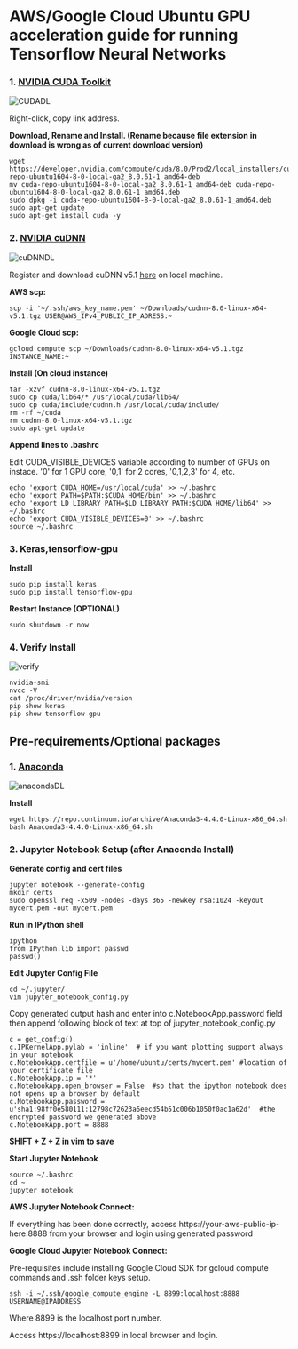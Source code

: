 AWS/Google Cloud Ubuntu GPU acceleration guide for running Tensorflow Neural Networks
==============================================


### 1. [NVIDIA CUDA Toolkit](https://developer.nvidia.com/cuda-downloads)

![CUDADL](images/CUDATKDL.png)

Right-click, copy link address.

**Download, Rename and Install. (Rename because file extension in download is wrong as of current download version)**

```
wget https://developer.nvidia.com/compute/cuda/8.0/Prod2/local_installers/cuda-repo-ubuntu1604-8-0-local-ga2_8.0.61-1_amd64-deb
mv cuda-repo-ubuntu1604-8-0-local-ga2_8.0.61-1_amd64-deb cuda-repo-ubuntu1604-8-0-local-ga2_8.0.61-1_amd64.deb
sudo dpkg -i cuda-repo-ubuntu1604-8-0-local-ga2_8.0.61-1_amd64.deb
sudo apt-get update
sudo apt-get install cuda -y
```

### 2. [NVIDIA cuDNN](https://developer.nvidia.com/rdp/cudnn-download)

![cuDNNDL](images/cuDNNDL.png)

Register and download cuDNN v5.1 [here](https://developer.nvidia.com/rdp/cudnn-download) on local machine.

**AWS scp:**

```
scp -i '~/.ssh/aws_key_name.pem' ~/Downloads/cudnn-8.0-linux-x64-v5.1.tgz USER@AWS_IPv4_PUBLIC_IP_ADRESS:~
```

**Google Cloud scp:**

```
gcloud compute scp ~/Downloads/cudnn-8.0-linux-x64-v5.1.tgz INSTANCE_NAME:~
```

**Install (On cloud instance)**

```
tar -xzvf cudnn-8.0-linux-x64-v5.1.tgz  
sudo cp cuda/lib64/* /usr/local/cuda/lib64/  
sudo cp cuda/include/cudnn.h /usr/local/cuda/include/  
rm -rf ~/cuda  
rm cudnn-8.0-linux-x64-v5.1.tgz  
sudo apt-get update  
```

**Append lines to .bashrc**

Edit CUDA_VISIBLE_DEVICES variable according to number of GPUs on instace. '0' for 1 GPU core, '0,1' for 2 cores, '0,1,2,3' for 4, etc.

```
echo 'export CUDA_HOME=/usr/local/cuda' >> ~/.bashrc  
echo 'export PATH=$PATH:$CUDA_HOME/bin' >> ~/.bashrc  
echo 'export LD_LIBRARY_PATH=$LD_LIBRARY_PATH:$CUDA_HOME/lib64' >> ~/.bashrc
echo 'export CUDA_VISIBLE_DEVICES=0' >> ~/.bashrc  
source ~/.bashrc
```

### 3. Keras,tensorflow-gpu

**Install**

```
sudo pip install keras
sudo pip install tensorflow-gpu
```

**Restart Instance (OPTIONAL)**

```
sudo shutdown -r now
```

### 4. Verify Install

![verify](images/verify.png)

```
nvidia-smi
nvcc -V
cat /proc/driver/nvidia/version
pip show keras
pip show tensorflow-gpu
```


## Pre-requirements/Optional packages

### 1. [Anaconda](https://www.continuum.io/downloads)

![anacondaDL](images/anacondaDL.png)

**Install**

```
wget https://repo.continuum.io/archive/Anaconda3-4.4.0-Linux-x86_64.sh
bash Anaconda3-4.4.0-Linux-x86_64.sh
```

### 2. Jupyter Notebook Setup (after Anaconda Install)

**Generate config and cert files**

```
jupyter notebook --generate-config
mkdir certs
sudo openssl req -x509 -nodes -days 365 -newkey rsa:1024 -keyout mycert.pem -out mycert.pem
```

**Run in IPython shell**

```
ipython
from IPython.lib import passwd
passwd()
```

**Edit Jupyter Config File**

```
cd ~/.jupyter/
vim jupyter_notebook_config.py 
```

Copy generated output hash and enter into c.NotebookApp.password field then append following block of text at top of jupyter_notebook_config.py 

```
c = get_config()
c.IPKernelApp.pylab = 'inline'  # if you want plotting support always in your notebook
c.NotebookApp.certfile = u'/home/ubuntu/certs/mycert.pem' #location of your certificate file
c.NotebookApp.ip = '*'
c.NotebookApp.open_browser = False  #so that the ipython notebook does not opens up a browser by default
c.NotebookApp.password = u'sha1:98ff0e580111:12798c72623a6eecd54b51c006b1050f0ac1a62d'  #the encrypted password we generated above
c.NotebookApp.port = 8888
```

**SHIFT + Z + Z in vim to save**

**Start Jupyter Notebook**

```
source ~/.bashrc
cd ~
jupyter notebook
```

**AWS Jupyter Notebook Connect:**

If everything has been done correctly, access https://your-aws-public-ip-here:8888 from your browser and login using generated password

**Google Cloud Jupyter Notebook Connect:**

Pre-requisites include installing Google Cloud SDK for gcloud compute commands and .ssh folder keys setup.

```
ssh -i ~/.ssh/google_compute_engine -L 8899:localhost:8888 USERNAME@IPADDRESS
```

Where 8899 is the localhost port number.

Access https://localhost:8899 in local browser and login.
